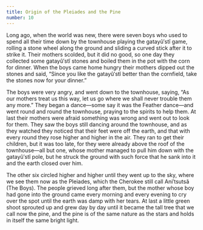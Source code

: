 ```yaml
---
title: Origin of the Pleiades and the Pine
number: 10
---
```

Long ago, when the world was new, there were seven boys who used to spend all their time down by the townhouse playing the gatayû′stĭ game, rolling a stone wheel along the ground and sliding a curved stick after it to strike it. Their mothers scolded, but it did no good, so one day they collected some gatayû′stĭ stones and boiled them in the pot with the corn for dinner. When the boys came home hungry their mothers dipped out the stones and said, “Since you like the gatayû′stĭ better than the cornfield, take the stones now for your dinner.”

The boys were very angry, and went down to the townhouse, saying, “As our mothers treat us this way, let us go where we shall never trouble them any more.” They began a dance—some say it was the Feather dance—and went round and round the townhouse, praying to the spirits to help them. At last their mothers were afraid something was wrong and went out to look for them. They saw the boys still dancing around the townhouse, and as they watched they noticed that their feet were off the earth, and that with every round they rose higher and higher in the air. They ran to get their children, but it was too late, for they were already above the roof of the townhouse—all but one, whose mother managed to pull him down with the gatayû′stĭ pole, but he struck the ground with such force that he sank into it and the earth closed over him.

The other six circled higher and higher until they went up to the sky, where we see them now as the Pleiades, which the Cherokee still call Ani′tsutsă (The Boys). The people grieved long after them, but the mother whose boy had gone into the ground came every morning and every evening to cry over the spot until the earth was damp with her tears. At last a little green shoot sprouted up and grew day by day until it became the tall tree that we call now the pine, and the pine is of the same nature as the stars and holds in itself the same bright light.
